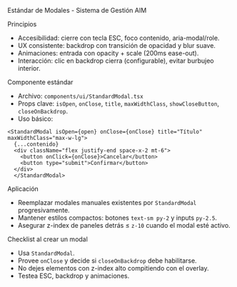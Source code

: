 Estándar de Modales - Sistema de Gestión AIM

Principios
- Accesibilidad: cierre con tecla ESC, foco contenido, aria-modal/role.
- UX consistente: backdrop con transición de opacidad y blur suave.
- Animaciones: entrada con opacity + scale (200ms ease-out).
- Interacción: clic en backdrop cierra (configurable), evitar burbujeo interior.

Componente estándar
- Archivo: `components/ui/StandardModal.tsx`
- Props clave: `isOpen`, `onClose`, `title`, `maxWidthClass`, `showCloseButton`, `closeOnBackdrop`.
- Uso básico:
```tsx
<StandardModal isOpen={open} onClose={onClose} title="Título" maxWidthClass="max-w-lg">
  {...contenido}
  <div className="flex justify-end space-x-2 mt-6">
    <button onClick={onClose}>Cancelar</button>
    <button type="submit">Confirmar</button>
  </div>
  </StandardModal>
```

Aplicación
- Reemplazar modales manuales existentes por `StandardModal` progresivamente.
- Mantener estilos compactos: botones `text-sm py-2` y inputs `py-2.5`.
- Asegurar z-index de paneles detrás ≤ `z-10` cuando el modal esté activo.

Checklist al crear un modal
- Usa `StandardModal`.
- Provee `onClose` y decide si `closeOnBackdrop` debe habilitarse.
- No dejes elementos con z-index alto compitiendo con el overlay.
- Testea ESC, backdrop y animaciones.


